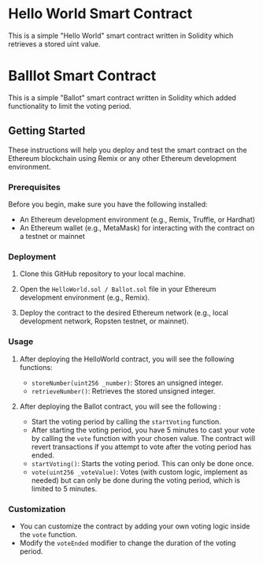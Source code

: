 # Hello World Smart Contract

This is a simple "Hello World" smart contract written in Solidity which retrieves a stored uint value.

# Balllot Smart Contract

This is a simple "Ballot" smart contract written in Solidity which added functionality to limit the voting period. 


## Getting Started

These instructions will help you deploy and test the smart contract on the Ethereum blockchain using Remix or any other Ethereum development environment.

### Prerequisites

Before you begin, make sure you have the following installed:

- An Ethereum development environment (e.g., Remix, Truffle, or Hardhat)
- An Ethereum wallet (e.g., MetaMask) for interacting with the contract on a testnet or mainnet

### Deployment

1. Clone this GitHub repository to your local machine.

2. Open the `HelloWorld.sol / Ballot.sol` file in your Ethereum development environment (e.g., Remix).

3. Deploy the contract to the desired Ethereum network (e.g., local development network, Ropsten testnet, or mainnet).

### Usage

1. After deploying the HelloWorld contract, you will see the following functions:
   - `storeNumber(uint256 _number)`: Stores an unsigned integer.
   - `retrieveNumber()`: Retrieves the stored unsigned integer.
     
2. After deploying the Ballot contract, you will see the following :
   - Start the voting period by calling the `startVoting` function.
   - After starting the voting period, you have 5 minutes to cast your vote by calling the `vote` function with your chosen value. The contract will revert transactions if you attempt to vote after the voting period has ended.
   - `startVoting()`: Starts the voting period. This can only be done once.
   - `vote(uint256 _voteValue)`: Votes (with custom logic, implement as needed) but can only be done during the voting period, which is limited to 5 minutes.


### Customization

- You can customize the contract by adding your own voting logic inside the `vote` function.
- Modify the `voteEnded` modifier to change the duration of the voting period.
